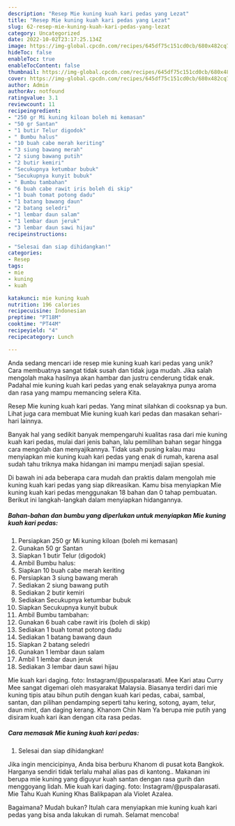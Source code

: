 ```yaml
---
description: "Resep Mie kuning kuah kari pedas yang Lezat"
title: "Resep Mie kuning kuah kari pedas yang Lezat"
slug: 62-resep-mie-kuning-kuah-kari-pedas-yang-lezat
category: Uncategorized
date: 2022-10-02T23:17:25.134Z
image: https://img-global.cpcdn.com/recipes/645df75c151cd0cb/680x482cq70/mie-kuning-kuah-kari-pedas-foto-resep-utama.jpg
hideToc: false
enableToc: true
enableTocContent: false
thumbnail: https://img-global.cpcdn.com/recipes/645df75c151cd0cb/680x482cq70/mie-kuning-kuah-kari-pedas-foto-resep-utama.jpg
cover: https://img-global.cpcdn.com/recipes/645df75c151cd0cb/680x482cq70/mie-kuning-kuah-kari-pedas-foto-resep-utama.jpg
author: Admin
authorAv: notfound
ratingvalue: 3.1
reviewcount: 11
recipeingredient:
- "250 gr Mi kuning kiloan boleh mi kemasan"
- "50 gr Santan"
- "1 butir Telur digodok"
- " Bumbu halus"
- "10 buah cabe merah keriting"
- "3 siung bawang merah"
- "2 siung bawang putih"
- "2 butir kemiri"
- "Secukupnya ketumbar bubuk"
- "Secukupnya kunyit bubuk"
- " Bumbu tambahan"
- "6 buah cabe rawit iris boleh di skip"
- "1 buah tomat potong dadu"
- "1 batang bawang daun"
- "2 batang seledri"
- "1 lembar daun salam"
- "1 lembar daun jeruk"
- "3 lembar daun sawi hijau"
recipeinstructions:

- "Selesai dan siap dihidangkan!"
categories:
- Resep
tags:
- mie
- kuning
- kuah

katakunci: mie kuning kuah 
nutrition: 196 calories
recipecuisine: Indonesian
preptime: "PT18M"
cooktime: "PT44M"
recipeyield: "4"
recipecategory: Lunch

---
```





Anda sedang mencari ide resep mie kuning kuah kari pedas yang unik? Cara membuatnya sangat tidak susah dan tidak juga mudah. Jika salah mengolah maka hasilnya akan hambar dan justru cenderung tidak enak. Padahal mie kuning kuah kari pedas yang enak selayaknya punya aroma dan rasa yang mampu memancing selera Kita.





Resep Mie kuning kuah kari pedas. Yang minat silahkan di cooksnap ya bun. Lihat juga cara membuat Mie kuning kuah kari pedas dan masakan sehari-hari lainnya.

Banyak hal yang sedikit banyak mempengaruhi kualitas rasa dari mie kuning kuah kari pedas, mulai dari jenis bahan, lalu pemilihan bahan segar hingga cara mengolah dan menyajikannya. Tidak usah pusing kalau mau menyiapkan mie kuning kuah kari pedas yang enak di rumah, karena asal sudah tahu triknya maka hidangan ini mampu menjadi sajian spesial.






Di bawah ini ada beberapa cara mudah dan praktis dalam mengolah mie kuning kuah kari pedas yang siap dikreasikan. Kamu bisa menyiapkan Mie kuning kuah kari pedas menggunakan 18 bahan dan 0 tahap pembuatan. Berikut ini langkah-langkah dalam menyiapkan hidangannya.

<!--inarticleads1-->

##### Bahan-bahan dan bumbu yang diperlukan untuk menyiapkan Mie kuning kuah kari pedas:

1. Persiapkan 250 gr Mi kuning kiloan (boleh mi kemasan)
1. Gunakan 50 gr Santan
1. Siapkan 1 butir Telur (digodok)
1. Ambil  Bumbu halus:
1. Siapkan 10 buah cabe merah keriting
1. Persiapkan 3 siung bawang merah
1. Sediakan 2 siung bawang putih
1. Sediakan 2 butir kemiri
1. Sediakan Secukupnya ketumbar bubuk
1. Siapkan Secukupnya kunyit bubuk
1. Ambil  Bumbu tambahan:
1. Gunakan 6 buah cabe rawit iris (boleh di skip)
1. Sediakan 1 buah tomat potong dadu
1. Sediakan 1 batang bawang daun
1. Siapkan 2 batang seledri
1. Gunakan 1 lembar daun salam
1. Ambil 1 lembar daun jeruk
1. Sediakan 3 lembar daun sawi hijau


Mie kuah kari daging. foto: Instagram/@puspalarasati. Mee Kari atau Curry Mee sangat digemari oleh masyarakat Malaysia. Biasanya terdiri dari mie kuning tipis atau bihun putih dengan kuah kari pedas, cabai, sambal, santan, dan pilihan pendamping seperti tahu kering, sotong, ayam, telur, daun mint, dan daging kerang. Khanom Chin Nam Ya berupa mie putih yang disiram kuah kari ikan dengan cita rasa pedas. 

<!--inarticleads2-->

##### Cara memasak Mie kuning kuah kari pedas:


1. Selesai dan siap dihidangkan!

Jika ingin mencicipinya, Anda bisa berburu Khanom di pusat kota Bangkok. Harganya sendiri tidak terlalu mahal alias pas di kantong.. Makanan ini berupa mie kuning yang diguyur kuah santan dengan rasa gurih dan menggoyang lidah. Mie kuah kari daging. foto: Instagram/@puspalarasati. Mie Tahu Kuah Kuning Khas Balikpapan ala Violet Azalea. 

Bagaimana? Mudah bukan? Itulah cara menyiapkan mie kuning kuah kari pedas yang bisa anda lakukan di rumah. Selamat mencoba!

